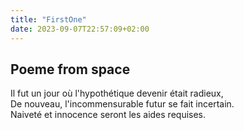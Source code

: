 ```yaml
---
title: "FirstOne"
date: 2023-09-07T22:57:09+02:00
---
```


## Poeme from space

Il fut un jour où l'hypothétique devenir était radieux,   
De nouveau, l'incommensurable futur se fait incertain.  
Naiveté et innocence seront les aides requises.  
